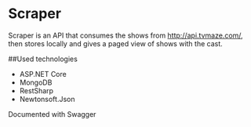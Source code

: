 Scraper
=======

Scraper is an API that consumes the shows from http://api.tvmaze.com/, then stores locally and gives a paged view of shows with the cast.

##Used technologies
* ASP.NET Core
* MongoDB
* RestSharp
* Newtonsoft.Json

Documented with Swagger